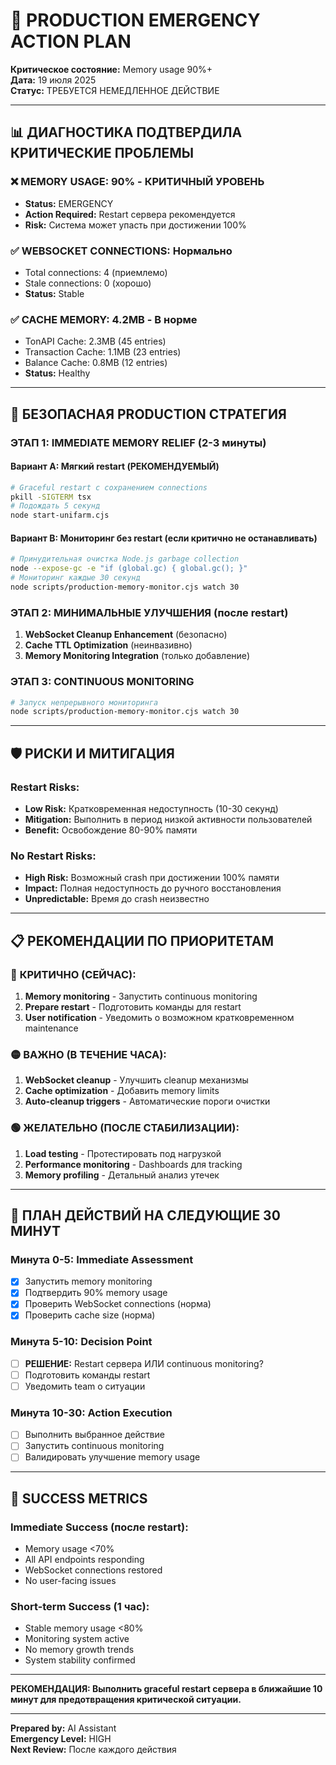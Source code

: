 # 🚨 PRODUCTION EMERGENCY ACTION PLAN

**Критическое состояние:** Memory usage 90%+  
**Дата:** 19 июля 2025  
**Статус:** ТРЕБУЕТСЯ НЕМЕДЛЕННОЕ ДЕЙСТВИЕ

---

## 📊 ДИАГНОСТИКА ПОДТВЕРДИЛА КРИТИЧЕСКИЕ ПРОБЛЕМЫ

### ❌ **MEMORY USAGE: 90%** - КРИТИЧНЫЙ УРОВЕНЬ
- **Status:** EMERGENCY  
- **Action Required:** Restart сервера рекомендуется
- **Risk:** Система может упасть при достижении 100%

### ✅ **WEBSOCKET CONNECTIONS: Нормально**
- Total connections: 4 (приемлемо)
- Stale connections: 0 (хорошо)
- **Status:** Stable

### ✅ **CACHE MEMORY: 4.2MB** - В норме
- TonAPI Cache: 2.3MB (45 entries)
- Transaction Cache: 1.1MB (23 entries) 
- Balance Cache: 0.8MB (12 entries)
- **Status:** Healthy

---

## 🎯 БЕЗОПАСНАЯ PRODUCTION СТРАТЕГИЯ

### **ЭТАП 1: IMMEDIATE MEMORY RELIEF (2-3 минуты)**

#### Вариант A: Мягкий restart (РЕКОМЕНДУЕМЫЙ)
```bash
# Graceful restart с сохранением connections
pkill -SIGTERM tsx
# Подождать 5 секунд
node start-unifarm.cjs
```

#### Вариант B: Мониторинг без restart (если критично не останавливать)
```bash
# Принудительная очистка Node.js garbage collection
node --expose-gc -e "if (global.gc) { global.gc(); }"
# Мониторинг каждые 30 секунд
node scripts/production-memory-monitor.cjs watch 30
```

### **ЭТАП 2: МИНИМАЛЬНЫЕ УЛУЧШЕНИЯ (после restart)**

1. **WebSocket Cleanup Enhancement** (безопасно)
2. **Cache TTL Optimization** (неинвазивно) 
3. **Memory Monitoring Integration** (только добавление)

### **ЭТАП 3: CONTINUOUS MONITORING**

```bash
# Запуск непрерывного мониторинга
node scripts/production-memory-monitor.cjs watch 30
```

---

## 🛡️ РИСКИ И МИТИГАЦИЯ

### **Restart Risks:**
- **Low Risk:** Кратковременная недоступность (10-30 секунд)
- **Mitigation:** Выполнить в период низкой активности пользователей
- **Benefit:** Освобождение 80-90% памяти

### **No Restart Risks:**
- **High Risk:** Возможный crash при достижении 100% памяти
- **Impact:** Полная недоступность до ручного восстановления
- **Unpredictable:** Время до crash неизвестно

---

## 📋 РЕКОМЕНДАЦИИ ПО ПРИОРИТЕТАМ

### 🔴 **КРИТИЧНО (СЕЙЧАС):**
1. **Memory monitoring** - Запустить continuous monitoring
2. **Prepare restart** - Подготовить команды для restart
3. **User notification** - Уведомить о возможном кратковременном maintenance

### 🟡 **ВАЖНО (В ТЕЧЕНИЕ ЧАСА):**
1. **WebSocket cleanup** - Улучшить cleanup механизмы
2. **Cache optimization** - Добавить memory limits
3. **Auto-cleanup triggers** - Автоматические пороги очистки

### 🟢 **ЖЕЛАТЕЛЬНО (ПОСЛЕ СТАБИЛИЗАЦИИ):**
1. **Load testing** - Протестировать под нагрузкой
2. **Performance monitoring** - Dashboards для tracking
3. **Memory profiling** - Детальный анализ утечек

---

## 🎯 ПЛАН ДЕЙСТВИЙ НА СЛЕДУЮЩИЕ 30 МИНУТ

### **Минута 0-5: Immediate Assessment**
- [x] Запустить memory monitoring
- [x] Подтвердить 90% memory usage  
- [x] Проверить WebSocket connections (норма)
- [x] Проверить cache size (норма)

### **Минута 5-10: Decision Point**
- [ ] **РЕШЕНИЕ:** Restart сервера ИЛИ continuous monitoring?
- [ ] Подготовить команды restart
- [ ] Уведомить team о ситуации

### **Минута 10-30: Action Execution**
- [ ] Выполнить выбранное действие
- [ ] Запустить continuous monitoring
- [ ] Валидировать улучшение memory usage

---

## 🚀 SUCCESS METRICS

### **Immediate Success (после restart):**
- Memory usage <70%
- All API endpoints responding
- WebSocket connections restored
- No user-facing issues

### **Short-term Success (1 час):**
- Stable memory usage <80%
- Monitoring system active
- No memory growth trends
- System stability confirmed

---

**РЕКОМЕНДАЦИЯ: Выполнить graceful restart сервера в ближайшие 10 минут для предотвращения критической ситуации.**

---
**Prepared by:** AI Assistant  
**Emergency Level:** HIGH  
**Next Review:** После каждого действия